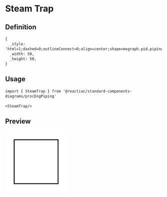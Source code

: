 # Steam Trap

## Definition

```
{
  _style: 'html=1;dashed=0;outlineConnect=0;align=center;shape=mxgraph.pid.piping.steam_trap;',
  _width: 50,
  _height: 50,
}
```

## Usage

```
import { SteamTrap } from '@reactiac/standard-components-diagrams/procEngPiping'

<SteamTrap/>
```

## Preview

<img src="./steam-trap.png" width="200"/>
